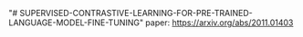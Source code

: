 "# SUPERVISED-CONTRASTIVE-LEARNING-FOR-PRE-TRAINED-LANGUAGE-MODEL-FINE-TUNING" 
paper:
https://arxiv.org/abs/2011.01403
